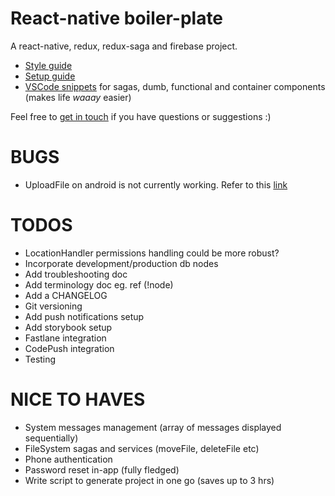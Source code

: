 # React-native boiler-plate

A react-native, redux, redux-saga and firebase project.

* [Style guide](./STYLE_GUIDE.md)
* [Setup guide](./SETUP_GUIDE.md)
* [VSCode snippets](./snippets.json) for sagas, dumb, functional and container components (makes life _waaay_ easier)

Feel free to [get in touch](mailto:shaun@aux.co.za) if you have questions or suggestions :)

# BUGS

* UploadFile on android is not currently working. Refer to this [link](https://github.com/invertase/react-native-firebase/issues/1057)

# TODOS

* LocationHandler permissions handling could be more robust?
* Incorporate development/production db nodes
* Add troubleshooting doc
* Add terminology doc eg. ref (!node)
* Add a CHANGELOG
* Git versioning
* Add push notifications setup
* Add storybook setup
* Fastlane integration
* CodePush integration
* Testing

# NICE TO HAVES

* System messages management (array of messages displayed sequentially)
* FileSystem sagas and services (moveFile, deleteFile etc)
* Phone authentication
* Password reset in-app (fully fledged)
* Write script to generate project in one go (saves up to 3 hrs)
